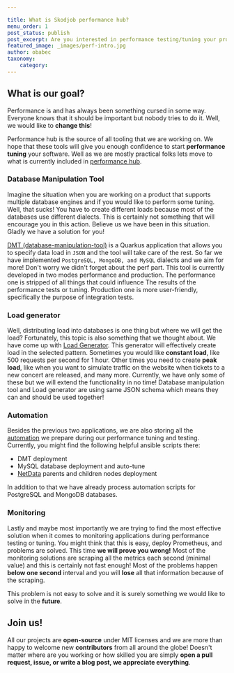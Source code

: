 ```yaml
---

title: What is Skodjob performance hub?
menu_order: 1
post_status: publish
post_excerpt: Are you interested in performance testing/tuning your project? If the answer is yes check out Skodjob performance hub!
featured_image: _images/perf-intro.jpg
author: obabec
taxonomy:
    category:
---
```


## What is our goal?
Performance is and has always been something cursed in some way. Everyone knows that it should be important
but nobody tries to do it. Well, we would like to **change this**!

Performance hub is the source of all tooling that we are working on. We hope that these tools will
give you enough confidence to start **performance tuning** your software. Well as we are mostly practical folks
lets move to what is currently included in [performance hub](https://github.com/skodjob/database-performance-hub).

### Database Manipulation Tool
Imagine the situation when you are working on a product that supports multiple database engines and if you
would like to perform some tuning. Well, that sucks! You have to create different loads because
most of the databases use different dialects. This is certainly not something that will encourage
you in this action. Believe us we have been in this situation. Gladly we have a solution for you!

[DMT (database-manipulation-tool)](https://github.com/skodjob/database-performance-hub/tree/main/database-manipulation-tool)
is a Quarkus application that allows you to specify data load in `JSON` and the tool will take care of the rest.
So far we have implemented `PostgreSQL, MongoDB, and MySQL` dialects and we aim for more!
Don't worry we didn't forget about the perf part. This tool is currently developed in two modes
performance and production. The performance one is stripped of all things that could influence
The results of the performance tests or tuning. Production one is more user-friendly, specifically the purpose of
integration tests.

### Load generator
Well, distributing load into databases is one thing but where we will get the load? Fortunately, this
topic is also something that we thought about. We have come up with [Load Generator](https://github.com/skodjob/database-performance-hub/tree/main/load-generator).
This generator will effectively create load in the selected pattern. Sometimes you would like **constant load**, like 500 requests per second
for 1 hour. Other times you need to create **peak load**, like when you want to simulate traffic on the website
when tickets to a new concert are released, and many more. Currently, we have only some of these but we will
extend the functionality in no time! Database manipulation tool and Load generator are using same JSON schema which means
they can and should be used together!

### Automation
Besides the previous two applications, we are also storing all the [automation](https://github.com/skodjob/database-performance-hub/tree/main/ansible-automation) we prepare during
our performance tuning and testing. Currently, you might find the following helpful ansible scripts there:

- DMT deployment
- MySQL database deployment and auto-tune
- [NetData](https://github.com/netdata/netdata) parents and children nodes deployment

In addition to that we have already process automation scripts for PostgreSQL and MongoDB databases.

### Monitoring
Lastly and maybe most importantly we are trying to find the most effective solution when it comes to monitoring
applications during performance testing or tuning. You might think that this is easy, deploy Prometheus, and problems are solved. This time **we will prove you wrong!** Most of the monitoring solutions are scraping all the metrics
each second (minimal value) and this is certainly not fast enough! Most of the problems happen **below one second** interval
and you will **lose** all that information because of the scraping.

This problem is not easy to solve and it is surely something we would like to solve in the **future**.


## Join us!
All our projects are **open-source** under MIT licenses and we are more than happy to welcome new
**contributors** from all around the globe! Doesn't matter where are you working or how skilled you are
simply **open a pull request, issue, or write a blog post, we appreciate everything**.
